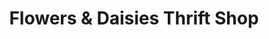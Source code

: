 ---
title: "Flowers & Daisies Thrift Shop"
url: /amarillo/flowers-and-daisies-thrift-shop/
shop: charity
---